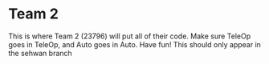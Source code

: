 # Team 2
This is where Team 2 (23796) will put all of their code. Make sure TeleOp goes in TeleOp, and Auto goes in Auto. Have fun!
This should only appear in the sehwan branch